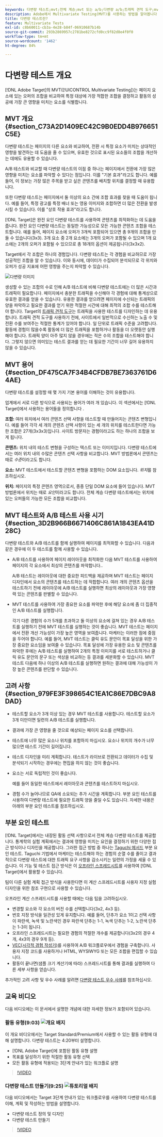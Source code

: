 ```yaml
---
keywords: 다변량 테스트;mvt;전체 계승;mvt 또는 a/b;다변량 a/b;트래픽 견적 도구;mvt를 사용할 시점;mvt 고려 사항;다변량;부분 계승;부분 계승;전체 계승
description: Adobe에서 Multivariate Testing(MVT)를 사용하는 방법을 알아봅니다 [!DNL Target] 한 페이지의 요소에 있는 오퍼 조합을 비교하여 성과가 가장 좋은 조합을 판별하려면
title: 다변량 테스트란?
feature: Multivariate Tests
exl-id: c8b60011-cb3a-4e28-b84f-06910687b14b
source-git-commit: 293b2869957c2781be8272cfd0cc9f82d8e4f0f0
workflow-type: tm+mt
source-wordcount: '1462'
ht-degree: 84%

---
```


# 다변량 테스트 개요

[!DNL Adobe Target]의 MVT([!UICONTROL Multivariate Testing])는 페이지 요소에 있는 오퍼의 조합을 비교하여 특정 대상에 가장 적합한 조합을 결정하고 활동의 성공에 가장 큰 영향을 미치는 요소를 식별합니다.

## MVT 개요 {#section_C73A2D1409EC42C9B0EDD4B976651C5E}

다변량 테스트는 페이지의 다른 요소와 비교하여, 전환 시 특정 요소가 미치는 상대적인 영향을 발견하는 데 도움을 줄 수 있으며, 유효한 것으로 표시된 요소들의 조합을 개선하는 데에도 유용할 수 있습니다.

A/B 테스트와 비교할 때 다변량 테스트의 이점 중 하나는 페이지에서 전환에 가장 많은 영향을 미치는 요소를 파악할 수 있다는 점입니다. 이를 &quot;기본 효과&quot;라고도 합니다. 예를 들어, 이 정보는 가장 많은 주목을 받고 싶은 콘텐츠를 배치할 위치를 결정할 때 유용합니다.

또한 다변량 테스트는 페이지에서 둘 이상의 요소 간에 조합 효과를 찾을 때 도움이 됩니다. 예를 들어, 특정 광고를 특정 배너 또는 영웅 이미지와 조합하면 더 많은 전환을 발생시킬 수 있습니다. 이를 &quot;상호 작용 효과&quot;라고도 합니다.

[!DNL Target]은 완전 요인 다변량 테스트를 사용하여 콘텐츠를 최적화하는 데 도움을 줍니다. 완전 요인 다변량 테스트는 동일한 가능성으로 모든 가능한 콘텐츠 조합을 테스트합니다. 예를 들어, 페이지 요소에 오퍼가 3개씩 포함되어 있으면 총 9개의 조합을 만들 수 있습니다(3x3). 3개 요소 중 2개 요소에는 3개의 오퍼가 포함될 수 있으며 1개 요소에는 2개의 오퍼가 포함될 수 있으므로 총 18개의 옵션이 제공됩니다(3x3x2).

Target에서 각 조합은 하나의 경험입니다. 다변량 테스트는 각 경험을 비교하므로 가장 성공적인 조합을 알 수 있습니다. 이와 동시에, 데이터가 수집되어 분석되므로 각 위치와 오퍼가 성공 지표에 어떤 영향을 주는지 파악할 수 있습니다.

![다변량 이미지](assets/multivariate.png)

생성할 수 있는 조합의 수로 인해 A/B 테스트에 비해 다변량 테스트에는 더 많은 시간과 트래픽이 필요합니다. 페이지에서 충분한 트래픽을 수신해야 각 경험에 대해 통계상으로 유효한 결과를 얻을 수 있습니다. 유용한 결과를 얻으려면 페이지에 수신되는 트래픽의 양을 파악하고 필요한 결과를 얻기 위한 적절한 시간에 대해 최적의 조합 수를 테스트해야 합니다. Target의 [트래픽 견적 도구](/help/main/c-activities/c-multivariate-testing/t-create-multivariate-test/traffic-estimator.md#task_71AA6922AFD447EA8C5E610A78ABA714)는 트래픽을 사용한 테스트를 디자인하는 데 유용합니다. 트래픽 견적 도구를 사용하기 전에, 사이트에서 일반적으로 수신하는 노출 수 및 전환 수를 보여주는 적절한 통계가 있어야 합니다. 일 단위로 트래픽 수준을 고려합니다. 활동에 경험이 많을수록 활동에 더 많은 트래픽을 포함하거나 활동을 더 오랫동안 실행해야 합니다. 트래픽 양이 아주 많지 않을 경우에는 적은 수의 조합을 테스트해야 합니다. 그렇지 않으면 의미있는 테스트 결과를 얻는 데 필요한 기간이 너무 길어 유용하지 않을 수 있습니다.

## MVT 용어 {#section_DF475CA7F34B4CFDB7BE7363761D64AE}

다변량 테스트를 설정할 때 몇 가지 기본 용어를 이해하는 것이 유용합니다.

업계에서 서로 다른 방식으로 사용되는 용어가 여러 개 있습니다. 이 섹션에서는 [!DNL Target]에서 사용하는 용어들을 정의합니다 .

**조합:** 여러 위치에서 여러 콘텐츠 선택 사항을 테스트할 때 만들어지는 콘텐츠 변형입니다. 예를 들어 각각 세 개의 콘텐츠 선택 사항이 있는 세 개의 위치를 테스트한다면 가능한 조합은 27개(3x3x3)입니다. 사이트 방문자는 경험이라고도 하는 하나의 조합을 보게 됩니다.

**콘텐츠:** 위치 내의 테스트 변형을 구성하는 텍스트 또는 이미지입니다. 다변량 테스트에서는 여러 위치 내의 수많은 콘텐츠 선택 사항을 비교합니다. MVT 방법론에서 콘텐츠는 때로 *수준*&#x200B;이라고도 합니다.

**요소:** MVT 테스트에서 테스트할 콘텐츠 변형을 포함하는 DOM 요소입니다. *위치*&#x200B;를 참조하십시오.

**위치:** 페이지의 특정 콘텐츠 영역으로서, 종종 단일 DOM 요소에 들어 있습니다. MVT 방법론에서 위치는 때로 *요인*&#x200B;이라고도 합니다. 전체 계승 다변량 테스트에서는 위치에 있는 오퍼들의 가능한 모든 조합을 비교합니다.

## MVT 테스트와 A/B 테스트 사용 시기 {#section_3D2B966B6671406C861A1843EA41D28C}

다변량 테스트와 A/B 테스트를 함께 실행하여 페이지를 최적화할 수 있습니다. 다음과 같은 경우에 이 두 테스트를 함께 사용할 수 있습니다.

* A/B 테스트를 사용하여 페이지 레이아웃을 최적화한 다음 MVT 테스트를 사용하여 페이지의 각 요소에서 최상의 콘텐츠를 파악합니다..

   A/B 테스트는 레이아웃에 대한 중요한 피드백을 제공하며 MVT 테스트는 페이지 디자인에서 요소의 콘텐츠를 테스트하는 데 적합합니다. 여러 개의 콘텐츠 옵션을 테스트하기 전에 레이아웃에 A/B 테스트를 실행하면 최상의 레이아웃과 가장 영향력 있는 콘텐츠를 판별할 수 있습니다.

* MVT 테스트를 사용하여 가장 중요한 요소를 파악한 후에 해당 요소에 좀 더 집중적인 A/B 테스트를 실행합니다.

   각기 다른 경험의 수가 5개를 초과하고 둘 이상의 요소에 걸쳐 있는 경우 A/B 테스트를 실행하기 전에 MVT 테스트를 실행하는 것이 좋습니다. MVT 테스트는 페이지에서 전환 개선 가능성이 가장 높은 영역을 보여줍니다. 마케터는 이러한 점에 중점을 두어야 합니다. 예를 들어, MVT 테스트는 클릭 유도 문안이 목표 달성을 위한 가장 중요한 요소임을 보여줄 수 있습니다. 목표 달성에 가장 유용한 요소 및 콘텐츠를 파악한 후에는 A/B 테스트를 실행하여 2개의 특정 이미지를 서로 테스트하거나 클릭 유도 문안의 문구 또는 색상을 비교하는 등 결과를 세분화할 수 있습니다. MVT 테스트 다음에 하나 이상의 A/B 테스트를 실행하면 원하는 결과에 대해 가능성이 가장 높은 콘텐츠를 판단할 수 있습니다.

## 고려 사항 {#section_979FE3F398654C1EA1C86E7DBC9A8DAD}

* 테스트할 요소가 3개 이상 있는 경우 MVT 테스트를 사용합니다. 테스트할 요소가 3개 미만이면 일련의 A/B 테스트를 실행합니다.
* 결과에 가장 큰 영향을 줄 것으로 예상되는 페이지 요소를 선택합니다.
* 테스트에 너무 많은 요소나 위치를 포함하지 마십시오. 요소나 위치의 개수가 너무 많으면 테스트 기간이 길어집니다.
* 테스트 디자인을 미리 계획합니다. 테스트가 라이브로 전환되고 데이터가 수집 및 분석되기 시작하는 경우에는 편집을 하지 않는 것이 좋습니다.
* 요소는 서로 독립적인 것이 좋습니다.

   예를 들어 동일한 테스트에서 레이아웃과 콘텐츠를 테스트하지 마십시오.

* 경험 수가 늘어나므로 QA에 소요되는 추가 시간을 계획합니다. 부분 요인 테스트를 사용하여 다변량 테스트에 필요한 트래픽 양을 줄일 수도 있습니다. 자세한 내용은 아래의 부분 요인 테스트를 참조하십시오.

## 부분 요인 테스트

[!DNL Target]에서는 내장된 활동 선택 사항으로서 전체 계승 다변량 테스트를 제공합니다. 통계학의 실험 계획에서는 결과에 영향을 미치는 요인을 결정하기 위한 다양한 접근 방식이나 디자인을 제공합니다. 그러한 접근 방법 중 하나는 [Taguchi 메서드](https://en.wikipedia.org/wiki/Taguchi_methods) 부분 요인 테스트. Taguchi 기법에서 마케터는 테스트해야 하는 경험의 순열 수를 줄이고 결과적으로 다변량 테스트에 대한 트래픽 요구 사항을 감소시키는 일련의 가정을 세울 수 있습니다. 이 기능 및 테스트 접근 방식은 이 [오프라인 스프레드시트](/help/main/assets/MVT-Taguchi-Partial-Factorial-Design-02102017.xlsx)를 사용하여 [!DNL Target]에서 활용할 수 있습니다.

팀이 다른 실험 계획 접근 방식을 사용한다면 이 계산 스프레드시트를 사용자 지정 실험 디자인을 위한 참조 구현으로 사용할 수 있습니다.

오프라인 계산 스프레드시트를 사용할 때에는 다음 팁을 고려하십시오.

* 변경할 요소와 각 요소의 버전 수를 선택합니다(3x2, 4x3 등).
* 번호 지정 방식을 일관성 있게 유지합니다. 예를 들어, 단추가 요소 1이고 선택 사항이 파란색, 녹색 및 노란색인 경우 파란색 단추는 1-1, 녹색 단추는 1-2, 노란색 단추는 1-3이 됩니다.
* 오프라인 스프레드시트는 필요한 경험의 적절한 개수를 제공합니다(3x2의 경우 4개, 4x3의 경우 9개 등).
* [VEC(시각적 경험 작성기)](/help/main/c-experiences/experiences.md)를 사용하여 A/B 워크플로우에서 경험을 구축합니다. 사용자 지정 코드를 사용하거나 HTML, WYSIWYG 또는 모든 조합을 편집할 수 있습니다.
* 활동이 끝나면(샘플 크기 계산기에 따라) 스프레드시트를 통해 결과를 실행하여 다른 세부 사항을 얻습니다.

추가적인 고려 사항 및 우수 사례를 알려면 [다변량 테스트 우수 사례](/help/main/c-activities/c-multivariate-testing/best-practices.md#reference_53635817FFB741EF8C4E56CC70688EDD)를 참조하십시오.

## 교육 비디오

다음 비디오에는 이 문서에서 설명한 개념에 대한 자세한 정보가 포함되어 있습니다.

### 활동 유형(9:03) ![개요 배지](/help/main/assets/overview.png)

이 개요 비디오에서는 Target Standard/Premium에서 사용할 수 있는 활동 유형에 대해 설명합니다. 다변량 테스트는 4:20부터 설명합니다.

* [!DNL Adobe Target]에 포함된 활동 유형 설명
* 목표를 달성하기 위한 적절한 활동 유형 선택
* 모든 활동 유형에 적용되는 3단계 안내가 있는 워크플로 설명

>[!VIDEO](https://video.tv.adobe.com/v/17386)

### 다변량 테스트 만들기(9:25) ![튜토리얼 배지](/help/main/assets/tutorial.png)

다음 비디오에서는 Target 3단계 안내가 있는 워크플로우를 사용하여 다변량 테스트를 이해, 계획 및 작성하는 방법을 설명합니다.

* 다변량 테스트 정의 및 디자인
* 다변량 테스트 만들기

>[!VIDEO](https://video.tv.adobe.com/v/17395)
